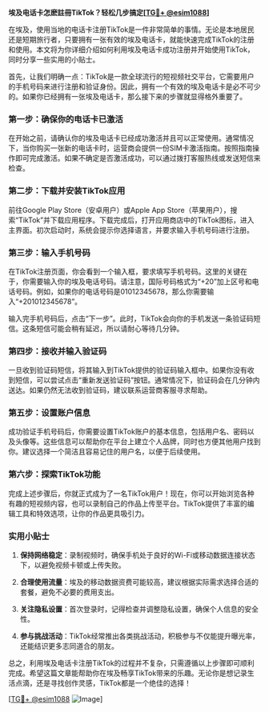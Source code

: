 **埃及电话卡怎麽註冊TikTok？轻松几步搞定[[TG💪+ @esim1088](https://t.me/s/esim1088)]**

在埃及，使用当地的电话卡注册TikTok是一件非常简单的事情。无论是本地居民还是短期旅行者，只要拥有一张有效的埃及电话卡，就能快速完成TikTok的注册和使用。本文将为你详细介绍如何利用埃及电话卡成功注册并开始使用TikTok，同时分享一些实用的小贴士。

首先，让我们明确一点：TikTok是一款全球流行的短视频社交平台，它需要用户的手机号码来进行注册和验证身份。因此，拥有一个有效的埃及电话卡是必不可少的。如果你已经拥有一张埃及电话卡，那么接下来的步骤就显得格外重要了。

### 第一步：确保你的电话卡已激活

在开始之前，请确认你的埃及电话卡已经成功激活并且可以正常使用。通常情况下，当你购买一张新的电话卡时，运营商会提供一份SIM卡激活指南。按照指南操作即可完成激活。如果不确定是否激活成功，可以通过拨打客服热线或发送短信来检查。

### 第二步：下载并安装TikTok应用

前往Google Play Store（安卓用户）或Apple App Store（苹果用户），搜索“TikTok”并下载应用程序。下载完成后，打开应用商店中的TikTok图标，进入主界面。初次启动时，系统会提示你选择语言，并要求输入手机号码进行注册。

### 第三步：输入手机号码

在TikTok注册页面，你会看到一个输入框，要求填写手机号码。这里的关键在于，你需要输入你的埃及电话号码。请注意，国际号码格式为“+20”加上区号和电话号码。例如，如果你的电话号码是01012345678，那么你需要输入“+201012345678”。

输入完手机号码后，点击“下一步”。此时，TikTok会向你的手机发送一条验证码短信。这条短信可能会稍有延迟，所以请耐心等待几分钟。

### 第四步：接收并输入验证码

一旦收到验证码短信，将其输入到TikTok提供的验证码输入框中。如果你没有收到短信，可以尝试点击“重新发送验证码”按钮。通常情况下，验证码会在几分钟内送达。如果仍然无法收到验证码，建议联系运营商客服寻求帮助。

### 第五步：设置账户信息

成功验证手机号码后，你需要设置TikTok账户的基本信息，包括用户名、密码以及头像等。这些信息可以帮助你在平台上建立个人品牌，同时也方便其他用户找到你。建议选择一个简洁且容易记住的用户名，以便于后续使用。

### 第六步：探索TikTok功能

完成上述步骤后，你就正式成为了一名TikTok用户！现在，你可以开始浏览各种有趣的短视频内容，也可以录制自己的作品上传至平台。TikTok提供了丰富的编辑工具和特效选项，让你的作品更具吸引力。

### 实用小贴士

1. **保持网络稳定**：录制视频时，确保手机处于良好的Wi-Fi或移动数据连接状态下，以避免视频卡顿或上传失败。
   
2. **合理使用流量**：埃及的移动数据资费可能较高，建议根据实际需求选择合适的套餐，避免不必要的费用支出。

3. **关注隐私设置**：首次登录时，记得检查并调整隐私设置，确保个人信息的安全性。

4. **参与挑战活动**：TikTok经常推出各类挑战活动，积极参与不仅能提升曝光率，还能结识更多志同道合的朋友。

总之，利用埃及电话卡注册TikTok的过程并不复杂，只需遵循以上步骤即可顺利完成。希望这篇文章能帮助你在埃及畅享TikTok带来的乐趣。无论你是想记录生活点滴，还是寻找创作灵感，TikTok都是一个绝佳的选择！

[[TG💪+ @esim1088](https://t.me/s/esim1088) ![Image](https://i.postimg.cc/4NQfJmqS/Snipaste-2025-05-13-00-14-12.png)]